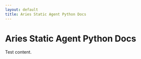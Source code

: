 ```yaml
---
layout: default
title: Aries Static Agent Python Docs
---
```


Aries Static Agent Python Docs
==============================

Test content.
